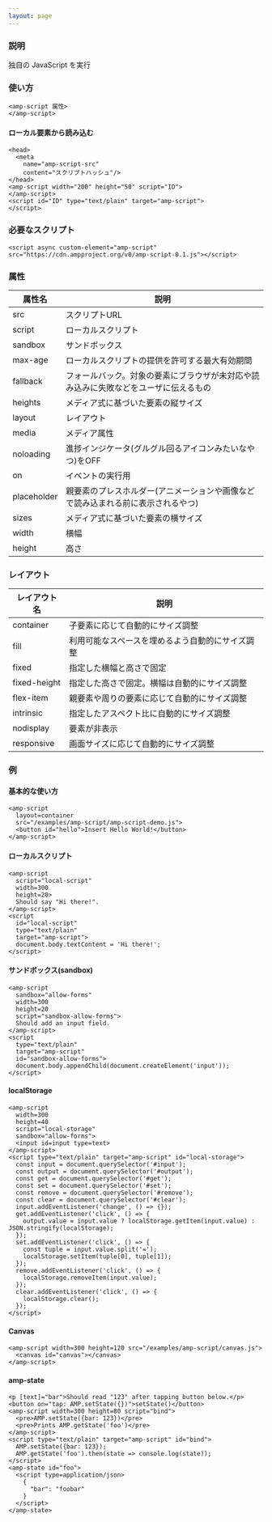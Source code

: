 ```yaml
---
layout: page
---
```


### 説明

独自の JavaScript を実行

### 使い方

    <amp-script 属性>
    </amp-script>

#### ローカル要素から読み込む

    <head>
      <meta
        name="amp-script-src"
        content="スクリプトハッシュ"/>
    </head>
    <amp-script width="200" height="50" script="ID">
    </amp-script>
    <script id="ID" type="text/plain" target="amp-script">
    </script>

### 必要なスクリプト

    <script async custom-element="amp-script" src="https://cdn.ampproject.org/v0/amp-script-0.1.js"></script>

### 属性

| 属性名      | 説明                                                   |
|-------------|--------------------------------------------------------|
| src         | スクリプトURL                                               |
| script      | ローカルスクリプト                                              |
| sandbox     | サンドボックス                                                |
| max-age     | ローカルスクリプトの提供を許可する最大有効期間                      |
| fallback    | フォールバック。対象の要素にブラウザが未対応や読み込みに失敗などをユーザに伝えるもの |
| heights     | メディア式に基づいた要素の縦サイズ                                 |
| layout      | レイアウト                                                  |
| media       | メディア属性                                               |
| noloading   | 進捗インジケータ(グルグル回るアイコンみたいなやつ)をOFF                      |
| on          | イベントの実行用                                            |
| placeholder | 親要素のプレスホルダー(アニメーションや画像などで読み込まれる前に表示されるやつ)    |
| sizes       | メディア式に基づいた要素の横サイズ                                 |
| width       | 横幅                                                   |
| height      | 高さ                                                    |

### レイアウト

| レイアウト名      | 説明                               |
|--------------|----------------------------------|
| container    | 子要素に応じて自動的にサイズ調整          |
| fill         | 利用可能なスペースを埋めるよう自動的にサイズ調整 |
| fixed        | 指定した横幅と高さで固定                |
| fixed-height | 指定した高さで固定。横幅は自動的にサイズ調整 |
| flex-item    | 親要素や周りの要素に応じて自動的にサイズ調整 |
| intrinsic    | 指定したアスペクト比に自動的にサイズ調整       |
| nodisplay    | 要素が非表示                        |
| responsive   | 画面サイズに応じて自動的にサイズ調整         |

### 例

#### 基本的な使い方

    <amp-script
      layout=container
      src="/examples/amp-script/amp-script-demo.js">
      <button id="hello">Insert Hello World!</button>
    </amp-script>

#### ローカルスクリプト

    <amp-script
      script="local-script"
      width=300
      height=20>
      Should say "Hi there!".
    </amp-script>
    <script
      id="local-script"
      type="text/plain"
      target="amp-script">
      document.body.textContent = 'Hi there!';
    </script>

#### サンドボックス(sandbox)

    <amp-script
      sandbox="allow-forms"
      width=300
      height=20
      script="sandbox-allow-forms">
      Should add an input field.
    </amp-script>
    <script
      type="text/plain"
      target="amp-script"
      id="sandbox-allow-forms">
      document.body.appendChild(document.createElement('input'));
    </script>

#### localStorage

    <amp-script
      width=300
      height=40
      script="local-storage"
      sandbox="allow-forms">
      <input id=input type=text>
    </amp-script>
    <script type="text/plain" target="amp-script" id="local-storage">
      const input = document.querySelector('#input');
      const output = document.querySelector('#output');
      const get = document.querySelector('#get');
      const set = document.querySelector('#set');
      const remove = document.querySelector('#remove');
      const clear = document.querySelector('#clear');
      input.addEventListener('change', () => {});
      get.addEventListener('click', () => {
        output.value = input.value ? localStorage.getItem(input.value) : JSON.stringify(localStorage);
      });
      set.addEventListener('click', () => {
        const tuple = input.value.split('=');
        localStorage.setItem(tuple[0], tuple[1]);
      });
      remove.addEventListener('click', () => {
        localStorage.removeItem(input.value);
      });
      clear.addEventListener('click', () => {
        localStorage.clear();
      });
    </script>

#### Canvas

    <amp-script width=300 height=120 src="/examples/amp-script/canvas.js">
      <canvas id="canvas"></canvas>
    </amp-script>

#### amp-state

    <p [text]="bar">Should read "123" after tapping button below.</p>
    <button on="tap: AMP.setState({})">setState()</button>
    <amp-script width=300 height=80 script="bind">
      <pre>AMP.setState({bar: 123})</pre>
      <pre>Prints AMP.getState('foo')</pre>
    </amp-script>
    <script type="text/plain" target="amp-script" id="bind">
      AMP.setState({bar: 123});
      AMP.getState('foo').then(state => console.log(state));
    </script>
    <amp-state id="foo">
      <script type=application/json>
        {
          "bar": "foobar"
        }
      </script>
    </amp-state>
